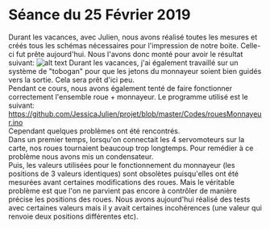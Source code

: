 # Séance du 25 Février 2019
Durant les vacances, avec Julien, nous avons réalisé toutes les mesures et créés tous les schémas nécessaires pour l'impression de notre boite. 
Celle-ci fut prête aujourd'hui. Nous l'avons donc monté pour avoir le résultat suivant:
![alt text](https://github.com/JessicaJulien/projet/blob/master/Documentation/BoiteMachine.jpg)
Durant les vacances, j'ai également travaillé sur un système de "tobogan" pour que les jetons du monnayeur soient bien guidés vers la sortie. Cela sera prêt d'ici peu.
<br/>
Pendant ce cours, nous avons également tenté de faire fonctionner correctement l'ensemble roue + monnayeur. Le programme utilisé est le suivant:
https://github.com/JessicaJulien/projet/blob/master/Codes/rouesMonnayeur.ino
<br/>
Cependant quelques problèmes ont été rencontrés.<br/>
Dans un premier temps, lorsqu'on connectait les 4 servomoteurs sur la carte, nos roues tournaient beaucoup trop longtemps. 
Pour remédier à ce problème nous avons mis un condensateur.<br/>
Puis, les valeurs utilisées pour le fonctionnement du monnayeur (les positions de 3 valeurs identiques) sont obsolètes puisqu'elles ont été mesurées avant certaines 
modifications des roues. Mais le véritable problème est que l'on ne parvient pas encore à contrôler de manière précise les positions des roues. 
Nous avons aujourd'hui réalisé des tests avec certaines valeurs mais il y avait certaines incohérences (une valeur qui renvoie deux positions différentes etc).
